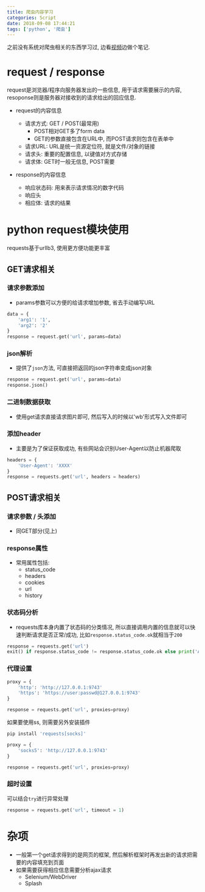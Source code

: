 ```yaml
---
title: 爬虫内容学习
categories: Script
date: 2018-09-08 17:44:21
tags: ['python', '爬虫']
---
```


之前没有系统对爬虫相关的东西学习过, 边看[视频](https://www.bilibili.com/video/av18202461/?p=7)边做个笔记.

<!-- more -->

# request / response

request是浏览器/程序向服务器发出的一些信息, 用于请求需要展示的内容, resoponse则是服务器对接收到的请求给出的回应信息.

- request的内容信息
    + 请求方式: GET / POST(最常用)
        * POST相对GET多了form data
        * GET的参数直接包含在URL中, 而POST请求则包含在表单中
    + 请求URL: URL是统一资源定位符, 就是文件/对象的链接
    + 请求头: 重要的配置信息, 以键值对方式存储
    + 请求体: GET时一般无信息, POST需要

- response的内容信息
    + 响应状态码: 用来表示请求情况的数字代码
    + 响应头
    + 相应体: 请求的结果

# python request模块使用

requests基于urllb3, 使用更方便功能更丰富

## GET请求相关

### 请求参数添加

- params参数可以方便的给请求增加参数, 省去手动编写URL

```python
data = {
    'arg1': '1',
    'arg2': '2'
}
response = request.get('url', params=data)
```

### json解析

- 提供了`json`方法, 可直接把返回的json字符串变成json对象

```python
response = request.get('url', params=data)
response.json()
```

### 二进制数据获取

- 使用get请求直接请求图片即可, 然后写入的时候以'wb'形式写入文件即可

### 添加header

- 主要是为了保证获取成功, 有些网站会识别User-Agent以防止机器爬取

```python
headers = {
    'User-Agent': 'XXXX'
}
response = requests.get('url', headers = headers)
```

## POST请求相关

### 请求参数 / 头添加

- 同GET部分(见上)

### response属性

- 常用属性包括:
    + status_code
    + headers
    + cookies
    + url
    + history

### 状态码分析

- requests库本身内置了状态码的分类情况, 所以直接调用内置的信息就可以快速判断请求是否正常/成功, 比如`response.status_code.ok`就相当于`200`

```python
response = requests.get('url')
exit() if response.status_code != response.status_code.ok else print('All Right')
```

### 代理设置

```python
proxy = {
    'http': 'http://127.0.0.1:9743'
    'https': 'https://user:passwd@127.0.0.1:9743'
}

response = requests.get('url', proxies=proxy)
```

如果要使用ss, 则需要另外安装插件

```bash
pip install 'requests[socks]'
```

```python
proxy = {
    'socks5': 'http://127.0.0.1:9743'
}

response = requests.get('url', proxies=proxy)
```

### 超时设置

可以结合`try`进行异常处理

```python
response = requests.get('url', timeout = 1)
```


# 杂项

- 一般第一个get请求得到的是网页的框架, 然后解析框架时再发出新的请求把需要的内容填充到页面
- 如果需要获得相应信息需要分析ajax请求
    - Selenium/WebDriver
    - Splash